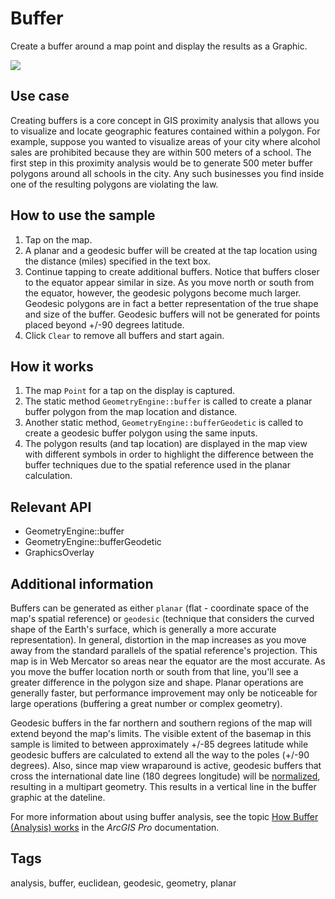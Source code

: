 # Buffer

Create a buffer around a map point and display the results as a Graphic.

![](screenshot.png)

## Use case

Creating buffers is a core concept in GIS proximity analysis that allows you to visualize and locate geographic features contained within a polygon. For example, suppose you wanted to visualize areas of your city where alcohol sales are prohibited because they are within 500 meters of a school. The first step in this proximity analysis would be to generate 500 meter buffer polygons around all schools in the city. Any such businesses you find inside one of the resulting polygons are violating the law.

## How to use the sample

1. Tap on the map.
2. A planar and a geodesic buffer will be created at the tap location using the distance (miles) specified in the text box.
3. Continue tapping to create additional buffers. Notice that buffers closer to the equator appear similar in size. As you move north or south from the equator, however, the geodesic polygons become much larger. Geodesic polygons are in fact a better representation of the true shape and size of the buffer. Geodesic buffers will not be generated for points placed beyond +/-90 degrees latitude.
4. Click `Clear` to remove all buffers and start again.

## How it works

1. The map `Point` for a tap on the display is captured.
2. The static method `GeometryEngine::buffer` is called to create a planar buffer polygon from the map location and distance.
3. Another static method, `GeometryEngine::bufferGeodetic` is called to create a geodesic buffer polygon using the same inputs.
4. The polygon results (and tap location) are displayed in the map view with different symbols in order to highlight the difference between the buffer techniques due to the spatial reference used in the planar calculation.

## Relevant API

* GeometryEngine::buffer
* GeometryEngine::bufferGeodetic
* GraphicsOverlay

## Additional information

Buffers can be generated as either `planar` (flat - coordinate space of the map's spatial reference) or `geodesic` (technique that considers the curved shape of the Earth's surface, which is generally a more accurate representation). In general, distortion in the map increases as you move away from the standard parallels of the spatial reference's projection. This map is in Web Mercator so areas near the equator are the most accurate. As you move the buffer location north or south from that line, you'll see a greater difference in the polygon size and shape. Planar operations are generally faster, but performance improvement may only be noticeable for large operations (buffering a great number or complex geometry).

Geodesic buffers in the far northern and southern regions of the map will extend beyond the map's limits. The visible extent of the basemap in this sample is limited to between approximately +/-85 degrees latitude while geodesic buffers are calculated to extend all the way to the poles (+/-90 degrees). Also, since map view wraparound is active, geodesic buffers that cross the international date line (180 degrees longitude) will be [normalized](https://developers.arcgis.com/qt/cpp/api-reference/esri-arcgisruntime-geometryengine.html#normalizeCentralMeridian), resulting in a multipart geometry. This results in a vertical line in the buffer graphic at the dateline.

For more information about using buffer analysis, see the topic [How Buffer (Analysis) works](https://pro.arcgis.com/en/pro-app/tool-reference/analysis/how-buffer-analysis-works.htm) in the *ArcGIS Pro* documentation.

## Tags

analysis, buffer, euclidean, geodesic, geometry, planar
